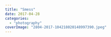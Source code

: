 ```yaml
---
title: "Smess"
date: 2017-04-28
categories: 
  - "photography"
coverImage: "2804-2017-104218020148997390.jpeg"
---
```



